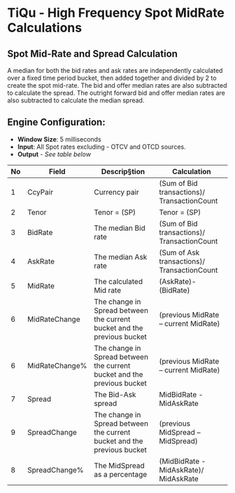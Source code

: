 # TiQu - High Frequency Spot MidRate Calculations

## Spot Mid-Rate and Spread Calculation
A median for both the bid rates and ask rates are independently calculated over a fixed time period bucket, then added together and divided by 2 to create the spot mid-rate. The bid and offer median rates are also subtracted to calculate the spread. The outright forward bid and offer median rates are also subtracted to calculate the median spread.

## Engine Configuration:

* **Window Size**: 5 milliseconds
* **Input**: All Spot rates excluding - OTCV and OTCD sources.
* **Output** - _See table below_

| No | Field | Descrip§tion | Calculation |
| -- | -- | -- | -- |
| 1 | CcyPair | Currency pair | (Sum of Bid transactions)/ TransactionCount |
| 2 | Tenor | Tenor = (SP) | Tenor = (SP) |
| 3 | BidRate | The median Bid rate | (Sum of Bid transactions)/ TransactionCount |
| 4 | AskRate | The median Ask rate | (Sum of Ask transactions)/ TransactionCount | 
| 5 | MidRate | The calculated Mid rate | (AskRate)- (BidRate) | 
| 6 | MidRateChange | The change in Spread between the current bucket and the previous bucket | (previous MidRate – current MidRate) |
| 6 | MidRateChange% | The change in Spread between the current bucket and the previous bucket | (previous MidRate – current MidRate) |
| 7| Spread | The Bid-Ask spread | MidBidRate - MidAskRate | 
| 9 | SpreadChange | The change in Spread between the current bucket and the previous bucket | (previous MidSpread – MidSpread) | 
| 8 | SpreadChange% | The MidSpread as a percentage | (MidBidRate - MidAskRate)/ MidAskRate | 

